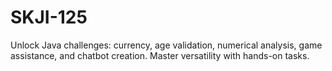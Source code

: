 # SKJI-125
Unlock Java challenges: currency, age validation, numerical analysis, game assistance, and chatbot creation. Master versatility with hands-on tasks.
